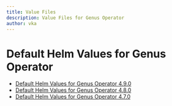 ```yaml
---
title: Value Files
description: Value Files for Genus Operator
author: vka
---
```


# Default Helm Values for Genus Operator

- [Default Helm Values for Genus Operator 4.9.0](genus-operator-4.9.0.md)
- [Default Helm Values for Genus Operator 4.8.0](genus-operator-4.8.0.md)
- [Default Helm Values for Genus Operator 4.7.0](genus-operator-4.7.0.md)
